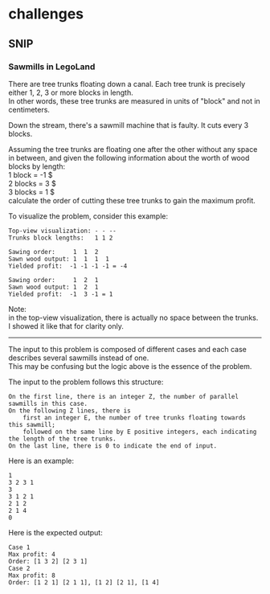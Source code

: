 # challenges

## SNIP

### Sawmills in LegoLand
There are tree trunks floating down a canal. Each tree trunk is precisely either 1, 2, 3 or more blocks in length. \
In other words, these tree trunks are measured in units of "block" and not in centimeters.

Down the stream, there's a sawmill machine that is faulty. It cuts every 3 blocks.

Assuming the tree trunks are floating one after the other without any space in between, 
and given the following information about the worth of wood blocks by length: \
1 block  = -1 $ \
2 blocks =  3 $ \
3 blocks =  1 $ \
calculate the order of cutting these tree trunks to gain the maximum profit.

To visualize the problem, consider this example:
```
Top-view visualization: - - --
Trunks block lengths:   1 1 2

Sawing order:     1  1  2
Sawn wood output: 1  1  1  1
Yielded profit:  -1 -1 -1 -1 = -4

Sawing order:     1  2  1
Sawn wood output: 1  2  1
Yielded profit:  -1  3 -1 = 1
```
Note: \
in the top-view visualization, there is actually no space between the trunks. \
I showed it like that for clarity only.

---
The input to this problem is composed of different cases and each case describes several sawmills instead of one. \
This may be confusing but the logic above is the essence of the problem.

The input to the problem follows this structure:
```
On the first line, there is an integer Z, the number of parallel sawmills in this case.
On the following Z lines, there is
    first an integer E, the number of tree trunks floating towards this sawmill; 
    followed on the same line by E positive integers, each indicating the length of the tree trunks.
On the last line, there is 0 to indicate the end of input.
```

Here is an example:
```
1
3 2 3 1
3
3 1 2 1
2 1 2
2 1 4
0
```

Here is the expected output:
```
Case 1
Max profit: 4
Order: [1 3 2] [2 3 1]
Case 2
Max profit: 8
Order: [1 2 1] [2 1 1], [1 2] [2 1], [1 4]
```

